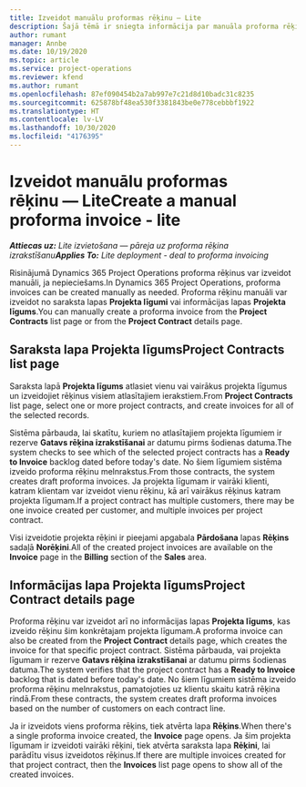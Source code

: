 ```yaml
---
title: Izveidot manuālu proformas rēķinu — Lite
description: Šajā tēmā ir sniegta informācija par manuāla proforma rēķina izveidi risinājumā Project Operations.
author: rumant
manager: Annbe
ms.date: 10/19/2020
ms.topic: article
ms.service: project-operations
ms.reviewer: kfend
ms.author: rumant
ms.openlocfilehash: 87ef090454b2a7ab997e7c21d8d10badc31c8235
ms.sourcegitcommit: 625878bf48ea530f3381843be0e778cebbbf1922
ms.translationtype: HT
ms.contentlocale: lv-LV
ms.lasthandoff: 10/30/2020
ms.locfileid: "4176395"
---
```

# <a name="create-a-manual-proforma-invoice---lite"></a><span data-ttu-id="36e75-103">Izveidot manuālu proformas rēķinu — Lite</span><span class="sxs-lookup"><span data-stu-id="36e75-103">Create a manual proforma invoice - lite</span></span>

<span data-ttu-id="36e75-104">_**Attiecas uz:** Lite izvietošana — pāreja uz proforma rēķina izrakstīšanu_</span><span class="sxs-lookup"><span data-stu-id="36e75-104">_**Applies To:** Lite deployment - deal to proforma invoicing_</span></span>

<span data-ttu-id="36e75-105">Risinājumā Dynamics 365 Project Operations proforma rēķinus var izveidot manuāli, ja nepieciešams.</span><span class="sxs-lookup"><span data-stu-id="36e75-105">In Dynamics 365 Project Operations, proforma invoices can be created manually as needed.</span></span> <span data-ttu-id="36e75-106">Proforma rēķinu manuāli var izveidot no saraksta lapas **Projekta līgumi** vai informācijas lapas **Projekta līgums**.</span><span class="sxs-lookup"><span data-stu-id="36e75-106">You can manually create a proforma invoice from the **Project Contracts** list page or from the **Project Contract** details page.</span></span>

##  <a name="project-contracts-list-page"></a><span data-ttu-id="36e75-107">Saraksta lapa Projekta līgums</span><span class="sxs-lookup"><span data-stu-id="36e75-107">Project Contracts list page</span></span>

<span data-ttu-id="36e75-108">Saraksta lapā **Projekta līgums** atlasiet vienu vai vairākus projekta līgumus un izveidojiet rēķinus visiem atlasītajiem ierakstiem.</span><span class="sxs-lookup"><span data-stu-id="36e75-108">From **Project Contracts** list page, select one or more project contracts, and create invoices for all of the selected records.</span></span>

<span data-ttu-id="36e75-109">Sistēma pārbauda, lai skatītu, kuriem no atlasītajiem projekta līgumiem ir rezerve **Gatavs rēķina izrakstīšanai** ar datumu pirms šodienas datuma.</span><span class="sxs-lookup"><span data-stu-id="36e75-109">The system checks to see which of the selected project contracts has a **Ready to Invoice** backlog  dated before today's date.</span></span> <span data-ttu-id="36e75-110">No šiem līgumiem sistēma izveido proforma rēķinu melnrakstus.</span><span class="sxs-lookup"><span data-stu-id="36e75-110">From those contracts, the system creates draft proforma invoices.</span></span> <span data-ttu-id="36e75-111">Ja projekta līgumam ir vairāki klienti, katram klientam var izveidot vienu rēķinu, kā arī vairākus rēķinus katram projekta līgumam.</span><span class="sxs-lookup"><span data-stu-id="36e75-111">If a project contract has multiple customers, there may be one invoice created per customer, and multiple invoices per project contract.</span></span>

<span data-ttu-id="36e75-112">Visi izveidotie projekta rēķini ir pieejami apgabala **Pārdošana** lapas **Rēķins** sadaļā **Norēķini**.</span><span class="sxs-lookup"><span data-stu-id="36e75-112">All of the created project invoices are available on the **Invoice** page in the **Billing** section of the **Sales** area.</span></span>

## <a name="project-contract-details-page"></a><span data-ttu-id="36e75-113">Informācijas lapa Projekta līgums</span><span class="sxs-lookup"><span data-stu-id="36e75-113">Project Contract details page</span></span>

<span data-ttu-id="36e75-114">Proforma rēķinu var izveidot arī no informācijas lapas **Projekta līgums**, kas izveido rēķinu šim konkrētajam projekta līgumam.</span><span class="sxs-lookup"><span data-stu-id="36e75-114">A proforma invoice can also be created from the **Project Contract** details page, which creates the invoice for that specific project contract.</span></span> <span data-ttu-id="36e75-115">Sistēma pārbauda, vai projekta līgumam ir rezerve **Gatavs rēķina izrakstīšanai** ar datumu pirms šodienas datuma.</span><span class="sxs-lookup"><span data-stu-id="36e75-115">The system verifies that the project contract has a **Ready to Invoice** backlog that is dated before today's date.</span></span> <span data-ttu-id="36e75-116">No šiem līgumiem sistēma izveido proforma rēķinu melnrakstus, pamatojoties uz klientu skaitu katrā rēķina rindā.</span><span class="sxs-lookup"><span data-stu-id="36e75-116">From these contracts, the system creates draft proforma invoices based on the number of customers on each contract line.</span></span>

<span data-ttu-id="36e75-117">Ja ir izveidots viens proforma rēķins, tiek atvērta lapa **Rēķins**.</span><span class="sxs-lookup"><span data-stu-id="36e75-117">When there's a single proforma invoice created, the **Invoice** page opens.</span></span> <span data-ttu-id="36e75-118">Ja šim projekta līgumam ir izveidoti vairāki rēķini, tiek atvērta saraksta lapa **Rēķini**, lai parādītu visus izveidotos rēķinus.</span><span class="sxs-lookup"><span data-stu-id="36e75-118">If there are multiple invoices created for that project contract, then the **Invoices** list page opens to show all of the created invoices.</span></span>
